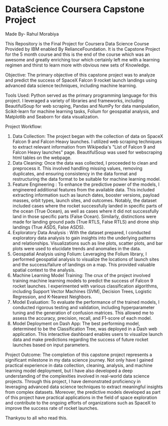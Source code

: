  
# DataScience Coursera Capstone Project 
Made By- Rahul Morabiya 

This Repository is the Final Project for Coursera Data Science Course Provided by IBM enabled By RelianceFoundation. It is the Capstone Project for the 5 month course and this is the end of the course which was an awesome and greatly enriching tour which certainly left me with a learning regimen and thirst to learn more with obvious new sets of Knowledge.

Objective: The primary objective of this capstone project was to analyze and predict the success of SpaceX Falcon 9 rocket launch landings using advanced data science techniques, including machine learning.

Tools Used: Python served as the primary programming language for this project. I leveraged a variety of libraries and frameworks, including BeautifulSoup for web scraping, Pandas and NumPy for data manipulation, Scikit-learn for machine learning tasks, Folium for geospatial analysis, and Matplotlib and Seaborn for data visualization.

Project Workflow:
1) Data Collection: The project began with the collection of data on SpaceX Falcon 9 and Falcon Heavy launches. I utilized web scraping techniques to extract relevant information from Wikipedia's "List of Falcon 9 and Falcon Heavy launches" page. BeautifulSoup was used for webscraping html tables on the webpage.
2) Data Cleaning: Once the data was collected, I proceeded to clean and preprocess it. This involved handling missing values, removing duplicates, and ensuring consistency in the data format and restructuring the data format to be suitable for machine learning model.
3) Feature Engineering : To enhance the predictive power of the models, I engineered additional features from the available data. This included extracting information such as launch dates, booster versions, payload masses, orbit types, launch sites, and outcomes. Notably, the dataset included cases where the rocket successfully landed in specific parts of the ocean (True Ocean), as well as cases where it did not successfully land in those specific parts (False Ocean). Similarly, distinctions were made for landing ground pads (True RTLS, False RTLS) and drone ship landings (True ASDS, False ASDS).
4) Exploratory Data Analysis : With the dataset prepared, I conducted exploratory data analysis to gain insights into the underlying patterns and relationships. Visualizations such as line plots, scatter plots, and bar plots were used to elucidate trends and anomalies in the data.
5) Geospatial Analysis using Folium: Leveraging the Folium library, I performed geospatial analysis to visualize the locations of launch sites and the success/failure of landings on a map. This provided valuable spatial context to the analysis.
6) Machine Learning Model Training: The crux of the project involved training machine learning models to predict the success of Falcon 9 rocket launches. I experimented with various classification algorithms, including Support Vector Machines (SVM), Decision Trees, Logistic Regression, and K-Nearest Neighbors.
7) Model Evaluation: To evaluate the performance of the trained models, I conducted rigorous testing and validation, including hyperparameter tuning and the generation of confusion matrices. This allowed me to assess the accuracy, precision, recall, and F1-score of each model.
8) Model Deployment on Dash App: The best performing model, determined to be the Classification Tree, was deployed in a Dash web application. This interactive dashboard enables users to visualize launch data and make predictions regarding the success of future rocket launches based on input parameters.

Project Outcome:
The completion of this capstone project represents a significant milestone in my data science journey. Not only have I gained practical experience in data collection, cleaning, analysis, and machine learning model deployment, but I have also developed a deep understanding of the complexities involved in real-world data science projects.
Through this project, I have demonstrated proficiency in leveraging advanced data science techniques to extract meaningful insights from complex datasets. Moreover, the predictive models developed as part of this project have practical applications in the field of space exploration and contribute to the ongoing efforts of organizations such as SpaceX to improve the success rate of rocket launches.

Thankyou to all who read this.
